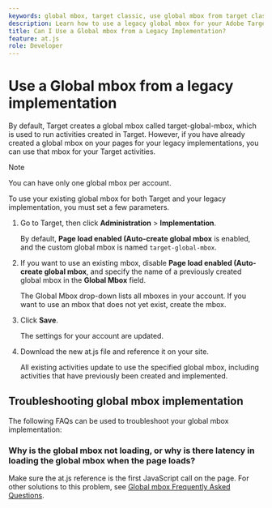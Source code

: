 ```yaml
---
keywords: global mbox, target classic, use global mbox from target classic
description: Learn how to use a legacy global mbox for your Adobe Target activities if you have already created a global mbox on your pages for your legacy implementations.
title: Can I Use a Global mbox from a Legacy Implementation?
feature: at.js
role: Developer
---
```

# Use a Global mbox from a legacy implementation

By default, Target creates a global mbox called target-global-mbox, which is used to run activities created in Target. However, if you have already created a global mbox on your pages for your legacy implementations, you can use that mbox for your Target activities.

>[!NOTE]
>
>You can have only one global mbox per account.

To use your existing global mbox for both Target and your legacy implementation, you must set a few parameters. 

1. Go to Target, then click **Administration** > **Implementation**.

   By default, **Page load enabled (Auto-create global mbox** is enabled, and the custom global mbox is named `target-global-mbox`.

1. If you want to use an existing mbox, disable **Page load enabled (Auto-create global mbox**, and specify the name of a previously created global mbox in the **Global Mbox** field.

   The Global Mbox drop-down lists all mboxes in your account. If you want to use an mbox that does not yet exist, create the mbox.

1. Click **Save**.

   The settings for your account are updated.

1. Download the new at.js file and reference it on your site.

   All existing activities update to use the specified global mbox, including activities that have previously been created and implemented.

## Troubleshooting global mbox implementation

The following FAQs can be used to troubleshoot your global mbox implementation:

### Why is the global mbox not loading, or why is there latency in loading the global mbox when the page loads?

Make sure the at.js reference is the first JavaScript call on the page. For other solutions to this problem, see [Global mbox Frequently Asked Questions](/help/dev/implement/client-side/atjs/global-mbox/global-mbox-faq.md).
